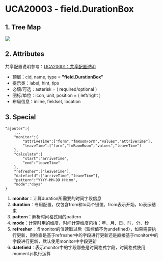 # UCA20003 - field.DurationBox

## 1. Tree Map

![](/engine/spec/component/img/field-009-01.JPG)

## 2. Attributes

共享配置说明参考：[UCA20001：共享配置说明](/engine/spec/component/field-shared.md)

* 顶层：cid, name, type = **"field.DurationBox"**
* 提示类：label, hint, tips
* 必填/可选：asterisk = \( required/optional \)
* 图标/单位：icon, unit, position = \( left/right \)
* 布局信息：inline, fieldset, location

## 3. Special

```
"ajouter":{
    ...
    "monitor":{
        "attriveTime":["form","fmRoomForm","values","attriveTime"],
        "leaveTime":["form","fmRoomRoom","values","leaveTime"]
    },
    "calculate":{
        "start":"arriveTime",
        "end":"leaveTime"
    },
    "refresher":["leaveTime"],
    "datefield":["arriveTime","leaveTime"],
    "pattern":"YYYY-MM-DD HH:mm",
    "mode":"days"
}
```

1. **monitor**：计算duration所需要的时间字段信息
2. **duration**：专用配置，仅包含from和to两个键值，from表示开始，to表示结束
3. **pattern**：解析时间格式用的pattern
4. **mode**：计算时用的维度，时间计算维度包括：年、月、日、时、分、秒
5. **refresher**：当monitor的值读取过后（监控值不为undefined），如果需要执行更新，则检查是基于refresher中的字段进行更新还是直接基于monitor中的字段进行更新，默认使用monitor中字段更新
6. **datefield**：表示monitor中的字段哪些是时间格式字段，时间格式使用moment.js执行运算



